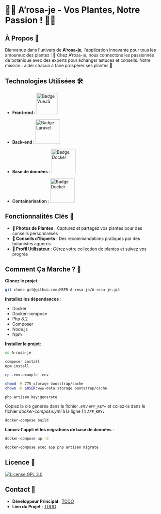 # 🌿🌺 A’rosa-je - Vos Plantes, Notre Passion ! 🌵🌻

## À Propos 🌟

Bienvenue dans l'univers de **A’rosa-je**, l'application innovante pour tous les amoureux des plantes ! 🌱 Chez A’rosa-je, nous connectons les passionnés de botanique avec des experts pour échanger astuces et conseils. Notre mission : aider chacun à faire prospérer ses plantes 🌼

## Technologies Utilisées 🛠️

- **Front-end** : <a href="https://vuejs.org/">
  <img src="https://img.shields.io/badge/%20%20-VueJS%20-grey?logo=vue.js" alt="Badge VueJS" width="70"/>
</a>

- **Back-end** : <a href="https://laravel.com">
  <img src="https://img.shields.io/badge/%20%20-Laravel%20-grey?logo=laravel" alt="Badge Laravel" width="80"/>
</a>

- **Base de données** : <a href="https://www.sqlite.org/index.html">
  <img src="https://img.shields.io/badge/%20%20-Sqlite%20-grey?logo=Sqlite" alt="Badge Docker" width="80"/>
</a>

- **Containerisation** : <a href="https://www.docker.com/">
  <img src="https://img.shields.io/badge/%20%20-Docker%20-grey?logo=docker" alt="Badge Docker" width="80"/>
</a>

## Fonctionnalités Clés 🔑

- **📸 Photos de Plantes** : Capturez et partagez vos plantes pour des conseils personnalisés
- **🌱 Conseils d'Experts** : Des recommandations pratiques par des botanistes aguerris
- **👤 Profil Utilisateur** : Gérez votre collection de plantes et suivez vos progrès

## Comment Ça Marche ? 🚀

 **Clonez le projet** :

 ```bash
 git clone git@github.com:MSPR-A-rosa-je/A-rosa-je.git
 ```

**Installez les dépendances** :

- Docker
- Docker-compose
- Php 8.2
- Composer
- Node.js
- Npm

**Installer le projet**:

```bash
cd A-rosa-je
```

```bash
composer install
npm install 
```

```bash
cp .env.example .env
```

```bash
chmod -R 775 storage bootstrap/cache
chown -R $USER:www-data storage bootstrap/cache
```

```bash
php artisan key:generate
```

Copiez la clé générée dans le fichier *.env* ```APP_KEY=``` et collez-la dans le fichier *docker-compose.yml* à la ligne 14 ```APP_KEY:```

```bash
docker-compose build
```

 **Lancez l'appli et les migrations de base de données** :

```bash
docker-compose up -d
```

```bash
docker-compose exec app php artisan migrate
```

## Licence 📄

[![License GPL 3.0](https://img.shields.io/badge/License-_GPL%203.0-blue)](https://www.gnu.org/licenses/gpl-3.0.fr.html#license-text)

## Contact 📩

- **Développeur Principal** : [TODO](https://www.youtube.com/watch?v=dQw4w9WgXcQ)
- **Lien du Projet** : [TODO](https://www.youtube.com/watch?v=dQw4w9WgXcQ)
